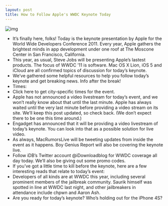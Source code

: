 ```yaml
---
layout: post
title: How to Follow Apple's WWDC Keynote Today
---
```

![img](http://media.idownloadblog.com/wp-content/uploads/2011/03/WWDC-2011-e1306515545624.jpg)
* It’s finally here, folks! Today is the keynote presentation by Apple for the World Wide Developers Conference 2011. Every year, Apple gathers the brightest minds in app development under one roof at The Moscone Center in San Francisco, California.
* This year, as usual, Steve Jobs will be presenting Apple’s lastest products. The focus of WWDC ’11 is software. Mac OS X Lion, iOS 5 and iCloud are all confirmed topics of discussion for today’s keynote.
* We’ve gathered some helpful resources to help you follow today’s keynote and get breaking news. Info after the break!
* Times:
* Click here to get city-specific times for the event.
* Apple has not announced a video livestream for today’s event, and we won’t really know about that until the last minute. Apple has always waited until the very last minute before providing a video stream on its site. We’ll keep this post updated, so check back. (We don’t expect there to be one this time around.)
* Engadget has announced that it will be providing a video livestream of today’s keynote. You can look into that as a possible solution for live video.
* As always, MacRumorsLive will be tweeting updates from inside the event as it happens. Boy Genius Report will also be covering the keynote live.
* Follow iDB’s Twitter account @iDownloadblog for WWDC coverage all day today. We’ll also be giving out some promo codes.
* If you’ve got a little time to kill before the keynote, here are a few interesting reads that relate to today’s event:
* Developers of all kinds are at WWDC this year, including several prominent members of the jailbreak community. Saurik himself was spotted in line at WWDC last night, and other jailbreakers in attendance include chpwn and Aaron Ash.
* Are you ready for today’s keynote? Who’s holding out for the iPhone 4S?

